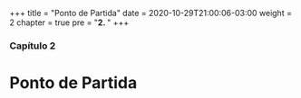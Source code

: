 +++
title = "Ponto de Partida"
date = 2020-10-29T21:00:06-03:00
weight = 2
chapter = true
pre = "<b>2. </b>"
+++

### Capítulo 2

# Ponto de Partida
